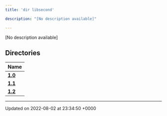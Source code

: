 ```yaml
---
title: 'dir libsecond'

description: "[No description available]"

---
```







[No description available]

## Directories

| Name           |
| -------------- |
| **[1.0](/documentation/code/gambit_sphinx/files/dir_4e7d0a7221199b5e3988a802b6a5e37f/#dir-1.0)**  |
| **[1.1](/documentation/code/gambit_sphinx/files/dir_d1f2a55f41e415ebe099cfae2057f907/#dir-1.1)**  |
| **[1.2](/documentation/code/gambit_sphinx/files/dir_1185cf205eb7c76e1c0c729ff9fd7030/#dir-1.2)**  |






-------------------------------

Updated on 2022-08-02 at 23:34:50 +0000
